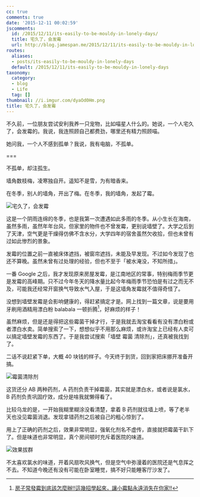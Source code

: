 ```yaml
---
cc: true
comments: true
date: '2015-12-11 00:02:59'
jscomments:
  id: /2015/12/11/its-easily-to-be-mouldy-in-lonely-days/
  title: 宅久了，会发霉
  url: http://blog.jamespan.me/2015/12/11/its-easily-to-be-mouldy-in-lonely-days/
routes:
  aliases:
  - posts/its-easily-to-be-mouldy-in-lonely-days
  default: /2015/12/11/its-easily-to-be-mouldy-in-lonely-days
taxonomy:
  category:
  - blog
  - Life
  tag: []
thumbnail: //i.imgur.com/dyaOd0Hm.png
title: 宅久了，会发霉
---
```


不久前，一位朋友尝试安利我养一只宠物，比如喵星人什么的。她说，一个人宅久了，会发霉的。我说，我连照顾自己都费劲，哪里还有精力照顾喵。

她问我，一个人不感到孤单？我说，我有电脑，不孤单。

===



不孤单，却注孤生。

墙角数枝梅，凌寒独自开。遥知不是雪，为有暗香来。

在冬季，别人的墙角，开出了梅。在冬季，我的墙角，发起了霉。

![宅久了，会发霉](https://i.imgur.com/22lHzuTl.jpg)

这是一个阴雨连绵的冬季，也是我第一次遭遇如此多雨的冬季。从小生长在海南，虽然多雨，虽然年年台风，但家里的物件也不曾发霉，更别说墙壁了。大学之后到了天津，空气更是干燥得仿佛不含水分，大学四年的宿舍虽然欠收拾，但也未曾有过如此惨烈的景象。

发霉的位置之前一直被床体遮挡，被窗帘遮挡，未能及早发现。不过如今发现了也还不算晚。虽然未曾有过处理的经验，但也不至于「被水淹没，不知所措」。

一番 Google 之后，我才发现原来房屋发霉，是江南地区的常事，特别梅雨季节更是发霉的高峰期。只不过今年冬天的降水量比起今年梅雨季节恐怕是有过之而无不及，可能我还经常开窗换气导致水气入屋，于是这墙角发霉就不值得奇怪了。

没想到墙壁发霉是会影响健康的，得赶紧搞定才是。网上找到一篇文章，说是要用牙刷用酒精用漂白粉 balabala 一顿折腾[^1]，好麻烦的样子！

[^1]: [房子常發霉到底該怎麼辦!!這幾招學起來，讓小霉點永遠消失在你家!!][1]

虽然麻烦，但是还是得把这些霉菌干掉才行，于是我就去淘宝看看有没有漂白粉或者漂白水卖。简单搜索了一下，想想似乎不用那么麻烦，或许淘宝上已经有人卖可以搞定墙壁发霉的东西了。于是我尝试搜索「墙壁 霉菌 清除剂」，还真被我找到了。

二话不说赶紧下单，大概 40 块钱的样子。今天终于到货，回到家把床挪开准备开搞。

![霉菌清除剂](https://i.imgur.com/eZwcVtYl.jpg)

这货还分 AB 两种药剂，A 药剂负责干掉霉菌，其实就是漂白水，或者说是氯水，B 药剂负责巩固疗效，成分是啥我就懒得看了。

比较乌龙的是，一开始我糊里糊涂没看清楚，拿着 B 药剂就往墙上喷，等了老半天也没见霉菌消退。发现拿错药剂之后被自己的粗心惊到了。

用上了正确的药剂之后，效果非常明显，强氧化剂名不虚传，直接就把霉菌干趴下了。但是味道也非常明显，真个房间顿时充斥着医院的味道。

![效果拔群](https://i.imgur.com/IxpljFpl.jpg)

不太喜欢氯水的味道，开着风扇吹风换气，但是空气中弥漫着的医院还是气息挥之不去。不知道今晚还有没有可能在卧室睡觉，搞不好只能睡客厅沙发了。

[1]: http://www.how01.com/article_252.html